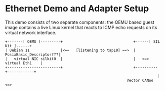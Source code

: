 # Ethernet Demo and Adapter Setup
This demo consists of two separate components: the QEMU based guest image contains a live
Linux kernel that reacts to ICMP echo requests on its virtual network interface.

    +-------[ QEMU ]---------+                                +------[ SIL Kit ]------+
    | Debian 11              |<==   [listening to tap10] ==>  |  PosixBasic_Descriptor???|
    |   virtual NIC silkit0  |                                |   <=> virtual Eth1    |
    +------------------------+                                +----------+------------+
                                                                         |
                                                           Vector CANoe <=> 

